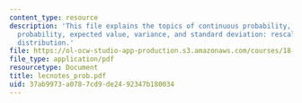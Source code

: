 ```yaml
---
content_type: resource
description: 'This file explains the topics of continuous probability, conditional
  probability, expected value, variance, and standard deviation: rescaling the normal
  distribution.'
file: https://ol-ocw-studio-app-production.s3.amazonaws.com/courses/18-02-multivariable-calculus-spring-2006/37ab9973a0787cd9de2492347b180034_lecnotes_prob.pdf
file_type: application/pdf
resourcetype: Document
title: lecnotes_prob.pdf
uid: 37ab9973-a078-7cd9-de24-92347b180034
---
```

